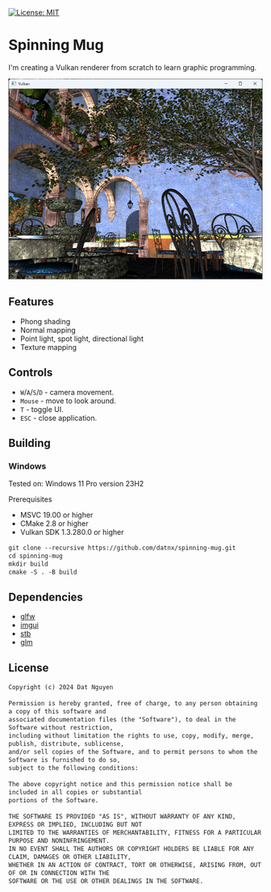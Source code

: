 [![License: MIT](https://img.shields.io/packagist/l/doctrine/orm.svg)](https://opensource.org/licenses/MIT)

# Spinning Mug
I'm creating a Vulkan renderer from scratch to learn graphic programming.

![san miguel](img/san_miguel.png)

## Features
* Phong shading
* Normal mapping
* Point light, spot light, directional light
* Texture mapping

## Controls
* `W`/`A`/`S`/`D` - camera movement.
* `Mouse` - move to look around.
* `T` - toggle UI.
* `ESC` - close application.

## Building

### Windows
Tested on: Windows 11 Pro version 23H2

Prerequisites
* MSVC 19.00 or higher
* CMake 2.8 or higher
* Vulkan SDK 1.3.280.0 or higher

```
git clone --recursive https://github.com/datnx/spinning-mug.git
cd spinning-mug
mkdir build
cmake -S . -B build
```

## Dependencies
* [glfw](https://github.com/glfw/glfw)
* [imgui](https://github.com/ocornut/imgui)
* [stb](https://github.com/nothings/stb)
* [glm](https://github.com/g-truc/glm)

## License
```
Copyright (c) 2024 Dat Nguyen

Permission is hereby granted, free of charge, to any person obtaining a copy of this software and 
associated documentation files (the "Software"), to deal in the Software without restriction, 
including without limitation the rights to use, copy, modify, merge, publish, distribute, sublicense,
and/or sell copies of the Software, and to permit persons to whom the Software is furnished to do so, 
subject to the following conditions:

The above copyright notice and this permission notice shall be included in all copies or substantial
portions of the Software.

THE SOFTWARE IS PROVIDED "AS IS", WITHOUT WARRANTY OF ANY KIND, EXPRESS OR IMPLIED, INCLUDING BUT NOT 
LIMITED TO THE WARRANTIES OF MERCHANTABILITY, FITNESS FOR A PARTICULAR PURPOSE AND NONINFRINGEMENT. 
IN NO EVENT SHALL THE AUTHORS OR COPYRIGHT HOLDERS BE LIABLE FOR ANY CLAIM, DAMAGES OR OTHER LIABILITY,
WHETHER IN AN ACTION OF CONTRACT, TORT OR OTHERWISE, ARISING FROM, OUT OF OR IN CONNECTION WITH THE 
SOFTWARE OR THE USE OR OTHER DEALINGS IN THE SOFTWARE.
```